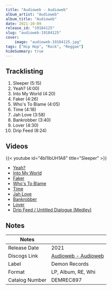 ```yaml
---
title: "Audioweb - Audioweb"
album_artist: "Audioweb"
album_title: "Audioweb"
date: 2021-10-09
release_id: "19184125"
slug: "audioweb-19184125"
cover:
    image: "audioweb-19184125.jpg"
tags: ["Hip Hop", "Rock", "Reggae"]
hideSummary: true
---
```


## Tracklisting
1. Sleeper (5:15)
2. Yeah? (4:00)
3. Into My World (4:20)
4. Faker (4:26)
5. Who's To Blame (4:05)
6. Time (4:18)
7. Jah Love (3:58)
8. Bankrobber (3:40)
9. Lover (4:30)
10. Drip Feed (8:24)

## Videos
{{< youtube id="4bl1IbUH1A8" title="Sleeper" >}}
- [Yeah?](https://www.youtube.com/watch?v=a6dbwCFFP9E)
- [Into My World](https://www.youtube.com/watch?v=5uKcORkJeR4)
- [Faker](https://www.youtube.com/watch?v=-VaNSckSJII)
- [Who's To Blame](https://www.youtube.com/watch?v=r_HVqu4DPYQ)
- [Time](https://www.youtube.com/watch?v=_wS8okOB6fI)
- [Jah Love](https://www.youtube.com/watch?v=um0uN7E64UI)
- [Bankrobber](https://www.youtube.com/watch?v=epm2Ml_FrEw)
- [Lover](https://www.youtube.com/watch?v=RSeZFH8yD7Y)
- [Drip Feed / Untitled Dialogue (Medley)](https://www.youtube.com/watch?v=TDLHsvDsmXE)

## Notes

| Notes          |             |
| ---------------| ----------- |
| Release Date   | 2021 |
| Discogs Link   | [Audioweb - Audioweb](https://www.discogs.com/release/19184125) |
| Label          | Demon Records |
| Format         | LP, Album, RE, Whi |
| Catalog Number | DEMREC897 |

